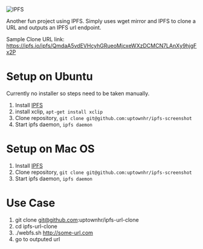 ![IPFS](https://ipfs.io/ipfs/QmZkNPfhoZnvHfEvaeMk6FFXUbZXbNGqEt4VH57QA7Yj4J)

Another fun project using IPFS. Simply uses wget mirror and IPFS to clone a URL and outputs an IPFS url endpoint.

Sample Clone URL link: https://ipfs.io/ipfs/QmdaA5vdEVHcyhGRueoMjcxeWXzDCMCN7LAnXy9hjgFx2P


# Setup on Ubuntu
Currently no installer so steps need to be taken manually.

1. Install [IPFS](https://ipfs.io/docs/install/)
2. install xclip, `apt-get install xclip`
3. Clone repository, `git clone git@github.com:uptownhr/ipfs-screenshot`
4. Start ipfs daemon, `ipfs daemon`

# Setup on Mac OS

1. Install [IPFS](https://ipfs.io/docs/install/)
2. Clone repository, `git clone git@github.com:uptownhr/ipfs-screenshot`
3. Start ipfs daemon, `ipfs daemon`

# Use Case
1. git clone git@github.com:uptownhr/ipfs-url-clone
2. cd ipfs-url-clone
3. ./webfs.sh http://some-url.com
4. go to outputed url
